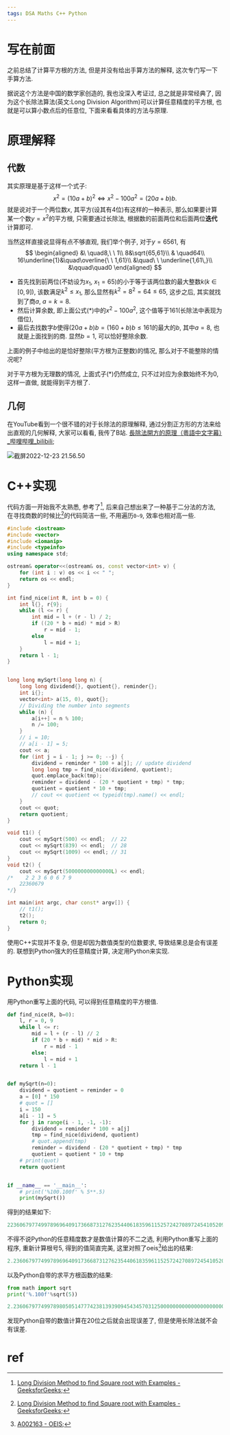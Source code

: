```yaml
---
tags: DSA Maths C++ Python
---
```


# 写在前面

之前总结了计算平方根的方法, 但是并没有给出手算方法的解释, 这次专门写一下手算方法. 

据说这个方法是中国的数学家创造的, 我也没深入考证过, 总之就是非常经典了, 因为这个长除法算法(英文:Long Division Algorithm)可以计算任意精度的平方根, 也就是可以算小数点后的任意位, 下面来看看具体的方法与原理. 

# 原理解释

## 代数

其实原理是基于这样一个式子:
$$
x^2=(10a+b)^2\iff x^2-100a^2=(20a+b)b.\tag{*}
$$
就是说对于一个两位数$x$, 其平方(设其有4位)有这样的一种表示, 那么如果要计算某一个数$y=x^2$的平方根, 只需要通过长除法, 根据数的前面两位和后面两位**迭代**计算即可. 

当然这样直接说显得有点不够直观, 我们举个例子, 对于$y=6561$, 有
$$
\begin{aligned}
&\ \quad8,\ \ 1\\
8&\sqrt{65,61}\\
& \quad64\\
16\underline{1}&\quad\overline{\ \ 1,61}\\
&\quad\ \ \underline{1,61\,}\\
&\qquad\quad0
\end{aligned}
$$

-   首先找到前两位(不妨设为$x_1$, $x_1=65$)的小于等于该两位数的最大整数$k$($k\in[0,9]$), 该数满足$k^2\leqslant x_1$, 那么显然有$k^2=8^2=64\leqslant65$, 这步之后, 其实就找到了商$a$, $a=k=8$. 
-   然后计算余数, 即上面公式$(*)$中的$x^2-100a^2$, 这个值等于$161$(长除法中表现为借位), 
-   最后去找数字$b$使得$(20a+b)b=(160+b)b\leqslant 161$的最大的$b$, 其中$a=8$, 也就是上面找到的商. 显然$b=1$, 可以恰好整除余数. 

上面的例子中给出的是恰好整除(平方根为正整数)的情况, 那么对于不能整除的情况呢?

对于平方根为无理数的情况, 上面式子$(*)$仍然成立, 只不过对应为余数始终不为$0$, 这样一直做, 就能得到平方根了.



## 几何

在YouTube看到一个很不错的对于长除法的原理解释, 通过分割正方形的方法来给出直观的几何解释, 大家可以看看, 我传了B站. [長除法開方的原理（粵語中文字幕）\_哔哩哔哩\_bilibili](https://www.bilibili.com/video/BV1De411c7xv/?vd_source=0c1bebd4c4b9a0a90051ca715b0b2491);

![截屏2022-12-23 21.56.50](https://s2.loli.net/2022/12/23/S9UiOICnxjEc7F3.jpg)

# C++实现

代码方面一开始我不太熟悉, 参考了[^2], 后来自己想出来了一种基于二分法的方法, 在寻找商数的时候比[^2]的代码简洁一些, 不用遍历`0~9`, 效率也相对高一些. 

```cpp
#include <iostream>
#include <vector>
#include <iomanip>
#include <typeinfo>
using namespace std;

ostream& operator<<(ostream& os, const vector<int> v) {
    for (int i : v) os << i << " ";
    return os << endl;
}

int find_nice(int R, int b = 0) {
    int l{}, r{9};
    while (l <= r) {
        int mid = l + (r - l) / 2;
        if ((20 * b + mid) * mid > R)
            r = mid - 1;
        else
            l = mid + 1;
    }
    return l - 1;
}


long long mySqrt(long long n) {
    long long dividend{}, quotient{}, reminder{};
    int i{};
    vector<int> a(15, 0), quot{};
    // Dividing the number into segments
    while (n) {
        a[i++] = n % 100;
        n /= 100;
    }
    // i = 10;
    // a[i - 1] = 5;
    cout << a;
    for (int j = i - 1; j >= 0; --j) {
        dividend = reminder * 100 + a[j]; // update dividend
        long long tmp = find_nice(dividend, quotient);
        quot.emplace_back(tmp);
        reminder = dividend - (20 * quotient + tmp) * tmp;
        quotient = quotient * 10 + tmp;
        // cout << quotient << typeid(tmp).name() << endl;
    }
    cout << quot;
    return quotient;
}

void t1() {
    cout << mySqrt(500) << endl;  // 22
    cout << mySqrt(839) << endl;  // 28
    cout << mySqrt(1009) << endl; // 31
}
void t2() {
    cout << mySqrt(500000000000000L) << endl;
/*    2 2 3 6 0 6 7 9
    22360679
*/}

int main(int argc, char const* argv[]) {
    // t1();
    t2();
    return 0;
}
```

使用C++实现并不复杂, 但是却因为数值类型的位数要求, 导致结果总是会有误差的. 联想到Python强大的任意精度计算, 决定用Python来实现. 



# Python实现

用Python重写上面的代码, 可以得到任意精度的平方根值. 

```python
def find_nice(R, b=0):
    l, r = 0, 9
    while l <= r:
        mid = l + (r - l) // 2
        if (20 * b + mid) * mid > R:
            r = mid - 1
        else:
            l = mid + 1
    return l - 1


def mySqrt(n=0):
    dividend = quotient = reminder = 0
    a = [0] * 150
    # quot = []
    i = 150
    a[i - 1] = 5
    for j in range(i - 1, -1, -1):
        dividend = reminder * 100 + a[j]
        tmp = find_nice(dividend, quotient)
        # quot.append(tmp)
        reminder = dividend - (20 * quotient + tmp) * tmp
        quotient = quotient * 10 + tmp
    # print(quot)
    return quotient


if __name__ == '__main__':
    # print('%100.100f' % 5**.5)
    print(mySqrt())
```

得到的结果如下:

```lua
223606797749978969640917366873127623544061835961152572427089724541052092563780489941441440837878227496950817615077378350425326772444707386358636012153
```

不得不说Python的任意精度数才是数值计算的不二之选, 利用Python重写上面的程序, 重新计算根号5, 得到的值简直完美, 这里对照了oeis[^3]给出的结果:

```lua
2.236067977499789696409173668731276235440618359611525724270897245410520
```

以及Python自带的求平方根函数的结果:

```python
from math import sqrt
print('%.100f'%sqrt(5))

2.2360679774997898050514777423813939094543457031250000000000000000000000000000000000000000000000000000
```

发现Python自带的数值计算在20位之后就会出现误差了, 但是使用长除法就不会有误差. 



# ref

[^1]:[Methods of computing square roots - Wikipedia](https://en.wikipedia.org/wiki/Methods_of_computing_square_roots#Decimal (base 10));
[^2]:[Long Division Method to find Square root with Examples - GeeksforGeeks](https://www.geeksforgeeks.org/long-division-method-to-find-square-root-with-examples/);
[^3]: [A002163 - OEIS](https://oeis.org/A002163);